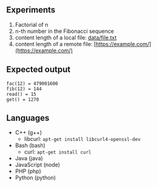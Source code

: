 ## Experiments

1. Factorial of n
2. n-th number in the Fibonacci sequence
3. content length of a local file: [data/file.txt](data/file.txt)
4. content length of a remote file: [https://example.com/](https://example.com/)

## Expected output

```
fac(12) = 479001600
fib(12) = 144
read() = 15
get() = 1270
```

## Languages

- C++ (g++)
    - libcurl: `apt-get install libcurl4-openssl-dev`
- Bash (bash)
    - curl: `apt-get install curl`
- Java (java)
- JavaScript (node)
- PHP (php)
- Python (python)

